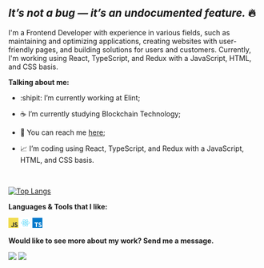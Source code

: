 ## *It’s not a bug — it’s an undocumented feature.* :fire:

I'm a Frontend Developer with experience in various fields, such as maintaining and optimizing applications, creating websites with user-friendly pages, and building solutions for users and customers. Currently, I'm working using React, TypeScript, and Redux with a JavaScript, HTML, and CSS basis.



**Talking about me:**

- :shipit: I’m currently working at Elint;

- :coffee: I’m currently studying Blockchain Technology;

- :e-mail: You can reach me [here](https://www.linkedin.com/in/brunodelias/);
  
- 📈 I’m coding using React, TypeScript, and Redux with a JavaScript, HTML, and CSS basis.
<br />

[![Top Langs](https://github-readme-stats.vercel.app/api/top-langs/?username=brunod-e&show_icons=true&theme=github_dark&layout=compact)](https://github.com/anuraghazra/github-readme-stats)
<!-- 
[![willianrod's wakatime stats](https://github-readme-stats.vercel.app/api/wakatime?username=brunode&show_icons=true&theme=github_dark)](https://github.com/anuraghazra/github-readme-stats)
 -->
**Languages & Tools that I like:**

<code><img height="20" src="https://raw.githubusercontent.com/github/explore/80688e429a7d4ef2fca1e82350fe8e3517d3494d/topics/javascript/javascript.png"></code>
<code><img height="20" src="https://raw.githubusercontent.com/github/explore/80688e429a7d4ef2fca1e82350fe8e3517d3494d/topics/react/react.png"></code>
<code><img height="20" src="https://raw.githubusercontent.com/github/explore/80688e429a7d4ef2fca1e82350fe8e3517d3494d/topics/typescript/typescript.png"></code>

**Would like to see more about my work? Send me a message.**

[<img src="https://img.icons8.com/color/48/000000/linkedin.png" width="3.5%"/>](https://www.linkedin.com/in/brunodelias/)
<a href="mailto:brunodaniel.elias@gmail.com"> <img src="https://img.icons8.com/fluent/48/000000/gmail.png" width="3.5%"/> </a>
